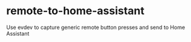 # remote-to-home-assistant
Use evdev to capture generic remote button presses and send to Home Assistant
